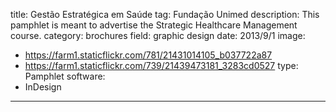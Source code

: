 title: Gestão Estratégica em Saúde
tag: Fundação Unimed
description: This pamphlet is meant to advertise the Strategic Healthcare Management course.
category: brochures
field: graphic design
date: 2013/9/1
image:
- https://farm1.staticflickr.com/781/21431014105_b037722a87
- https://farm1.staticflickr.com/739/21439473181_3283cd0527
type: Pamphlet
software:
- InDesign
---
